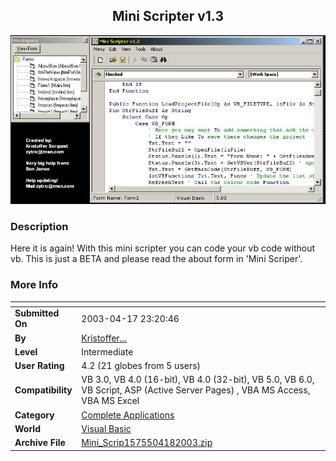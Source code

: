 ﻿<div align="center">

## Mini Scripter v1\.3

<img src="PIC2003418530198365.JPG">
</div>

### Description

Here it is again! With this mini scripter you can code your vb code without vb. This is just a BETA and please read the about form in 'Mini Scriper'.
 
### More Info
 


<span>             |<span>
---                |---
**Submitted On**   |2003-04-17 23:20:46
**By**             |[Kristoffer\.\.\.](https://github.com/Planet-Source-Code/PSCIndex/blob/master/ByAuthor/kristoffer.md)
**Level**          |Intermediate
**User Rating**    |4.2 (21 globes from 5 users)
**Compatibility**  |VB 3\.0, VB 4\.0 \(16\-bit\), VB 4\.0 \(32\-bit\), VB 5\.0, VB 6\.0, VB Script, ASP \(Active Server Pages\) , VBA MS Access, VBA MS Excel
**Category**       |[Complete Applications](https://github.com/Planet-Source-Code/PSCIndex/blob/master/ByCategory/complete-applications__1-27.md)
**World**          |[Visual Basic](https://github.com/Planet-Source-Code/PSCIndex/blob/master/ByWorld/visual-basic.md)
**Archive File**   |[Mini\_Scrip1575504182003\.zip](https://github.com/Planet-Source-Code/kristoffer-mini-scripter-v1-3__1-44828/archive/master.zip)








